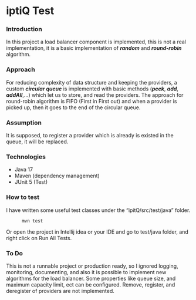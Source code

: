 # iptiQ Test

### Introduction
In this project a load balancer component is implemented, this is not a real implementation, it is a basic implementation of ***random*** and ***round-robin*** algorithm.

### Approach
For reducing complexity of data structure and keeping the providers, a custom ***circular queue*** is implemented with basic methods
(***peek***, ***add***, ***addAll***,...) which let us to store, and read the providers.
The approach for round-robin algorithm is FIFO (First in First out) and when a provider is picked up, then it goes to the end of the circular queue.

### Assumption
It is supposed, to register a provider which is already is existed in the queue, it will be replaced.

### Technologies
- Java 17
- Maven (dependency management)
- JUnit 5 (Test)

### How to test
I have written some useful test classes under the “ipitQ/src/test/java” folder.
```
      mvn test
```
Or open the project in Intellij idea or your IDE and go to test/java folder, and right click on Run All Tests.

### To Do
This is not a runnable project or production ready, so I ignored logging, monitoring, documenting, and also it is possible to implement new algorithms for the load balancer.
Some properties like queue size, and maximum capacity limit, ect can be configured. Remove, register, and deregister of providers are not implemented.